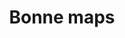 ---
schema: default
title: Bonne maps
organization: Delft University of Technology
notes: "The Bonne map (chromo-topographical map of the Kingdom of the Netherlands on the scale of 1:25,000) was originally produced between the end of the 19th and the start of the 20th century. The Map Room has one series which covers the entire country. The year of publication is as close to 1900 as possible. The maps have been georeferenced and can be read in Autodesk Map or other GIS software with the correct coordinates. The files are provided in GeoTIFF format.</br>\r\n\r\n<!-- break -->\r\n\r\nThe map sheets are not available online. Use the form below to request (parts of) the digital map files from the TU Delft Library Map Room.</br>\r\n\r\nFor the original prints of the Bonne maps you can go to the Trésor of the TU Delft Library. "
resources:
  - name: Request form
    url: >-
      https://www.tudelft.nl/en/library/collections/map-room/request-form-digital-maps/
    format: html
  - name: Sheet index
    url: >-
      https://d1rkab7tlqy5f1.cloudfront.net/Library/Themaportalen/Kaartenkamer/bladindelingen/bonnebladen_bladindeling.jpg
    format: jpeg
license: ''
category:
  - Database
  - Catalogues
  - Education
---